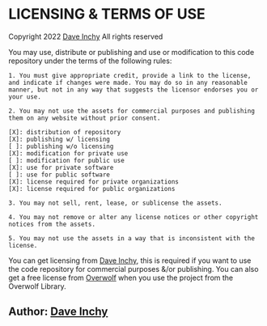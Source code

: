 # LICENSING & TERMS OF USE

Copyright 2022 [Dave Inchy](github.com/dadavinci) All rights reserved

You may use, distribute or publishing and use or modification to this code repository under the terms of the following rules:

    1. You must give appropriate credit, provide a link to the license, and indicate if changes were made. You may do so in any reasonable manner, but not in any way that suggests the licensor endorses you or your use.

    2. You may not use the assets for commercial purposes and publishing them on any website without prior consent.

    [X]: distribution of repository
    [X]: publishing w/ licensing
    [ ]: publishing w/o licensing
    [X]: modification for private use
    [ ]: modification for public use
    [X]: use for private software
    [ ]: use for public software
    [X]: license required for private organizations
    [X]: license required for public organizations

    3. You may not sell, rent, lease, or sublicense the assets.

    4. You may not remove or alter any license notices or other copyright notices from the assets.

    5. You may not use the assets in a way that is inconsistent with the license.

You can get licensing from [Dave Inchy](github.com/dadavinci), this is required if you want to use the code repository for commercial purposes &/or publishing. You can also get a free license from [Overwolf](https://www.overwolf.com/en/licensing/) when you use the project from the Overwolf Library.

## Author: [Dave Inchy](github.com/dadavinci)

